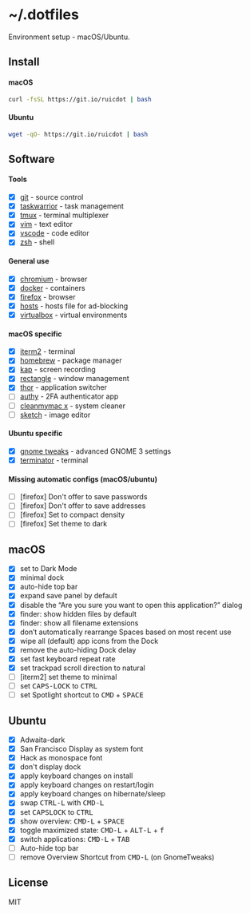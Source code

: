 # ~/.dotfiles

Environment setup - macOS/Ubuntu.

## Install

#### macOS

```bash
curl -fsSL https://git.io/ruicdot | bash
```

#### Ubuntu

```bash
wget -qO- https://git.io/ruicdot | bash
```

## Software

#### Tools

- [x] [git](https://git-scm.com/) - source control
- [x] [taskwarrior](https://taskwarrior.org) - task management
- [x] [tmux](https://github.com/tmux/tmux/wiki) - terminal multiplexer
- [x] [vim](https://www.vim.org/) - text editor
- [x] [vscode](https://code.visualstudio.com/) - code editor
- [x] [zsh](https://www.zsh.org/) - shell

#### General use

- [x] [chromium](https://www.chromium.org/) - browser
- [x] [docker](https://www.docker.com/) - containers
- [x] [firefox](https://www.mozilla.org/en-GB/firefox/new/) - browser
- [x] [hosts](https://github.com/StevenBlack/hosts) - hosts file for ad-blocking
- [x] [virtualbox](https://www.virtualbox.org/wiki/Downloads) - virtual environments

#### macOS specific

- [x] [iterm2](https://www.iterm2.com/) - terminal
- [x] [homebrew](https://brew.sh/) - package manager
- [x] [kap](https://getkap.co/) - screen recording
- [x] [rectangle](https://github.com/rxhanson/Rectangle) - window management
- [x] [thor](https://github.com/gbammc/Thor) - application switcher
- [ ] [authy](https://authy.com/) - 2FA authenticator app
- [ ] [cleanmymac x](https://macpaw.com/cleanmymac) - system cleaner
- [ ] [sketch](https://www.sketch.com/) - image editor

#### Ubuntu specific

- [x] [gnome tweaks](https://wiki.gnome.org/Apps/Tweaks) - advanced GNOME 3 settings
- [x] [terminator](https://terminator-gtk3.readthedocs.io/en/latest/) - terminal

#### Missing automatic configs (macOS/ubuntu)

- [ ] [firefox] Don't offer to save passwords
- [ ] [firefox] Don't offer to save addresses
- [ ] [firefox] Set to compact density
- [ ] [firefox] Set theme to dark

## macOS

- [x] set to Dark Mode
- [x] minimal dock
- [x] auto-hide top bar
- [x] expand save panel by default
- [x] disable the “Are you sure you want to open this application?” dialog
- [x] finder: show hidden files by default
- [x] finder: show all filename extensions
- [x] don’t automatically rearrange Spaces based on most recent use
- [x] wipe all (default) app icons from the Dock
- [x] remove the auto-hiding Dock delay
- [x] set fast keyboard repeat rate
- [x] set trackpad scroll direction to natural
- [ ] [iterm2] set theme to minimal
- [ ] set <kbd>CAPS-LOCK</kbd> to <kbd>CTRL</kbd>
- [ ] set Spotlight shortcut to <kbd>CMD</kbd> + <kbd>SPACE</kbd>

## Ubuntu

- [x] Adwaita-dark
- [x] San Francisco Display as system font
- [x] Hack as monospace font
- [x] don't display dock
- [x] apply keyboard changes on install
- [x] apply keyboard changes on restart/login
- [x] apply keyboard changes on hibernate/sleep
- [x] swap <kbd>CTRL-L</kbd> with <kbd>CMD-L</kbd>
- [x] set <kbd>CAPSLOCK</kbd> to <kbd>CTRL</kbd>
- [x] show overview: <kbd>CMD-L</kbd> + <kbd>SPACE</kbd>
- [x] toggle maximized state: <kbd>CMD-L</kbd> + <kbd>ALT-L</kbd> + <kbd>f</kbd>
- [x] switch applications: <kbd>CMD-L</kbd> + <kbd>TAB</kbd>
- [ ] Auto-hide top bar
- [ ] remove Overview Shortcut from <kbd>CMD-L</kbd> (on GnomeTweaks)

## License

MIT
